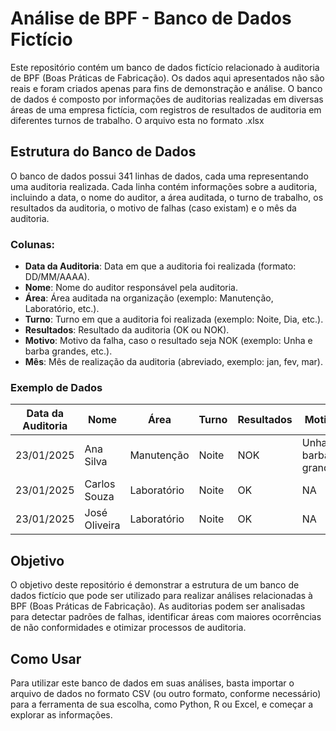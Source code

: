 # Análise de BPF - Banco de Dados Fictício

Este repositório contém um banco de dados fictício relacionado à auditoria de BPF (Boas Práticas de Fabricação). Os dados aqui apresentados não são reais e foram criados apenas para fins de demonstração e análise. O banco de dados é composto por informações de auditorias realizadas em diversas áreas de uma empresa fictícia, com registros de resultados de auditoria em diferentes turnos de trabalho. O arquivo esta no formato .xlsx

## Estrutura do Banco de Dados

O banco de dados possui 341 linhas de dados, cada uma representando uma auditoria realizada. Cada linha contém informações sobre a auditoria, incluindo a data, o nome do auditor, a área auditada, o turno de trabalho, os resultados da auditoria, o motivo de falhas (caso existam) e o mês da auditoria.

### Colunas:

- **Data da Auditoria**: Data em que a auditoria foi realizada (formato: DD/MM/AAAA).
- **Nome**: Nome do auditor responsável pela auditoria.
- **Área**: Área auditada na organização (exemplo: Manutenção, Laboratório, etc.).
- **Turno**: Turno em que a auditoria foi realizada (exemplo: Noite, Dia, etc.).
- **Resultados**: Resultado da auditoria (OK ou NOK).
- **Motivo**: Motivo da falha, caso o resultado seja NOK (exemplo: Unha e barba grandes, etc.).
- **Mês**: Mês de realização da auditoria (abreviado, exemplo: jan, fev, mar).

### Exemplo de Dados

| Data da Auditoria | Nome          | Área         | Turno | Resultados | Motivo                | Mês |
|-------------------|---------------|--------------|-------|------------|-----------------------|-----|
| 23/01/2025        | Ana Silva     | Manutenção   | Noite | NOK        | Unha e barba grandes  | jan |
| 23/01/2025        | Carlos Souza  | Laboratório  | Noite | OK         | NA                    | jan |
| 23/01/2025        | José Oliveira | Laboratório  | Noite | OK         | NA                    | jan |

## Objetivo

O objetivo deste repositório é demonstrar a estrutura de um banco de dados fictício que pode ser utilizado para realizar análises relacionadas à BPF (Boas Práticas de Fabricação). As auditorias podem ser analisadas para detectar padrões de falhas, identificar áreas com maiores ocorrências de não conformidades e otimizar processos de auditoria.

## Como Usar

Para utilizar este banco de dados em suas análises, basta importar o arquivo de dados no formato CSV (ou outro formato, conforme necessário) para a ferramenta de sua escolha, como Python, R ou Excel, e começar a explorar as informações.
